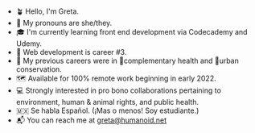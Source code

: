 * 🪴 Hello, I'm Greta. 
* 🌈 My pronouns are she/they.
* 🎓 I'm currently learning front end development via Codecademy and Udemy.
* 🐙 Web development is career #3.
* 💼 My previous careers were in 🧘complementary health and 🦋urban conservation.
* 🗺 Available for 100% remote work beginning in early 2022.
* 💻 Strongly interested in pro bono collaborations pertaining to environment, human & animal rights, and public health.
* 🇲🇽 Se habla Español. (¡Mas o menos! Soy estudiante.)
* 📬 You can reach me at greta@humanoid.net
